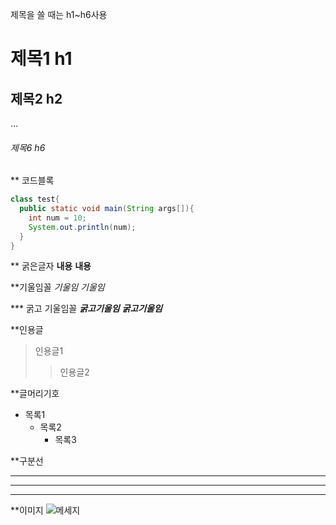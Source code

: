 제목을 쓸 때는 h1~h6사용
# 제목1 h1
## 제목2 h2
...
###### 제목6 h6

** 코드블록
```java
class test{
  public static void main(String args[]){
    int num = 10;
    System.out.println(num);
  }
}
```

** 굵은글자
**내용**
__내용__

**기울임꼴
*기울임*
_기울임_

*** 굵고 기울임꼴
***굵고기울임***
___굵고기울임___

**인용글
>인용글1
>>인용글2

**글머리기호
+ 목록1
  + 목록2
    + 목록3
      
**구분선
___
***
---


**이미지
![메세지](이미지경로)
